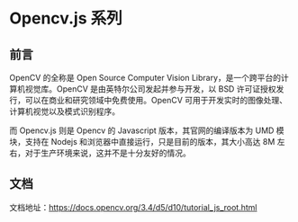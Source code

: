 # Opencv.js 系列

## 前言

OpenCV 的全称是 Open Source Computer Vision Library，是一个跨平台的计算机视觉库。OpenCV 是由英特尔公司发起并参与开发，以 BSD 许可证授权发行，可以在商业和研究领域中免费使用。OpenCV 可用于开发实时的图像处理、计算机视觉以及模式识别程序。

而 Opencv.js 则是 Opencv 的 Javascript 版本，其官网的编译版本为 UMD 模块，支持在 Nodejs 和浏览器中直接运行，只是目前的版本，其大小高达 8M 左右，对于生产环境来说，这并不是十分友好的情况。

## 文档

文档地址：https://docs.opencv.org/3.4/d5/d10/tutorial_js_root.html
